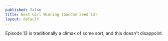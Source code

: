 ```yaml
---
published: false
title: Best Girl Winning (Gundam Seed 13)
layout: default
---
```


Episode 13 is traditionally a climax of some sort, and this doesn't disappoint.